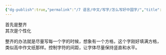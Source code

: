 ```yaml
---
{"dg-publish":true,"permalink":"/7 语言/中文/写字/怎么写好中国字/","title":"怎么写好中国字"}
---
```



首先是整齐  
其次是个性化

整齐的办法就是尽量写每一个字的时候，想象有一个方格，这个字刚好填满方格，类似高中作文纸那样。控制字符的间距，让字体尽量保持竖直和水平。
